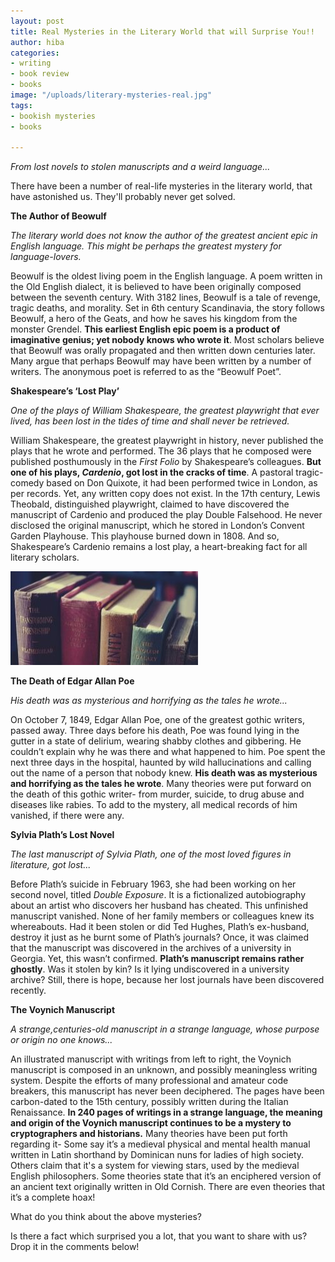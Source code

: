 ```yaml
---
layout: post
title: Real Mysteries in the Literary World that will Surprise You!!
author: hiba
categories:
- writing
- book review
- books
image: "/uploads/literary-mysteries-real.jpg"
tags:
- bookish mysteries
- books

---
```

_From lost novels to stolen manuscripts and a weird language..._

There have been a number of real-life mysteries in the literary world, that have astonished us. They'll probably never get solved.

**The Author of Beowulf**

_The literary world does not know the author of the greatest ancient epic in English language. This might be perhaps the greatest mystery for language-lovers._

Beowulf is the oldest living poem in the English language. A poem written in the Old English dialect, it is believed to have been originally composed between the seventh century. With 3182 lines, Beowulf is a tale of revenge, tragic deaths, and morality. Set in 6th century Scandinavia, the story follows Beowulf, a hero of the Geats, and how he saves his kingdom from the monster Grendel. **This earliest English epic poem is a  product of imaginative genius; yet nobody knows who wrote it**. Most scholars believe that Beowulf was orally propagated and then written down centuries later. Many argue that perhaps Beowulf may have been written by a number of writers. The anonymous poet is referred to as the “Beowulf Poet”.

**Shakespeare’s ‘Lost Play’**

_One of the plays of William Shakespeare, the greatest playwright that ever lived, has been lost in the tides of time and shall never be retrieved._

William Shakespeare, the greatest playwright in history, never published the plays that he wrote and performed. The 36 plays that he composed were published posthumously in the _First Folio_ by Shakespeare’s colleagues. **But one of his plays, _Cardenio_, got lost in the cracks of time**. A pastoral tragic-comedy based on Don Quixote, it had been performed twice in London, as per records. Yet, any written copy does not exist. In the 17th century, Lewis Theobald, distinguished playwright, claimed to have discovered the manuscript of Cardenio and produced the play Double Falsehood. He never disclosed the original manuscript, which he stored in London’s Convent Garden Playhouse. This playhouse burned down in 1808. And so, Shakespeare’s Cardenio remains a lost play, a heart-breaking fact for all literary scholars.

![](/uploads/books1.jpg)

**The Death of Edgar Allan Poe**

_His death was as mysterious and horrifying as the tales he wrote..._

On October 7, 1849, Edgar Allan Poe, one of the greatest gothic writers, passed away. Three days before his death, Poe was found lying in the gutter in a state of delirium, wearing shabby clothes and gibbering. He couldn’t explain why he was there and what happened to him. Poe spent the next three days in the hospital, haunted by wild hallucinations and calling out the name of a person that nobody knew. **His death was as mysterious and horrifying as the tales he wrote**. Many theories were put forward on the death of this gothic writer- from murder, suicide, to drug abuse and diseases like rabies. To add to the mystery, all medical records of him vanished, if there were any.

**Sylvia Plath’s Lost Novel**

_The last manuscript of Sylvia Plath, one of the most loved figures in literature, got lost..._

Before Plath’s suicide in February 1963, she had been working on her second novel, titled _Double Exposure_. It is a fictionalized autobiography about an artist who discovers her husband has cheated. This unfinished manuscript vanished. None of her family members or colleagues knew its whereabouts. Had it been stolen or did Ted Hughes, Plath’s ex-husband, destroy it just as he burnt some of Plath’s journals? Once, it was claimed that the manuscript was discovered in the archives of a university in Georgia. Yet, this wasn’t confirmed. **Plath’s manuscript remains rather ghostly**. Was it stolen by kin? Is it lying undiscovered in a university archive? Still, there is hope, because her lost journals have been discovered recently.

**The Voynich Manuscript**

_A strange,centuries-old manuscript in a strange language, whose purpose or origin no one knows..._

An illustrated manuscript with writings from left to right, the Voynich manuscript is composed in an unknown, and possibly meaningless writing system. Despite the efforts of many professional and amateur code breakers, this manuscript has never been deciphered. The pages have been carbon-dated to the 15th century, possibly written during the Italian Renaissance. **In 240 pages of writings in a strange language, the meaning and origin of the Voynich manuscript continues to be a mystery to cryptographers and historians.** Many theories have been put forth regarding it- Some say it’s a medieval physical and mental health manual written in Latin shorthand by Dominican nuns for ladies of high society. Others claim that it's a system for viewing stars, used by the medieval English philosophers. Some theories state that it’s an enciphered version of an ancient text originally written in Old Cornish. There are even theories that it’s a complete hoax! 

What do you think about the above mysteries?

Is there a fact which surprised you a lot, that you want to share with us? Drop it in the comments below!